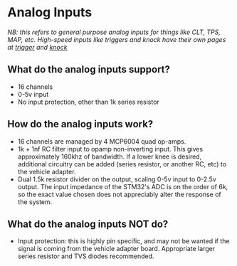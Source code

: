Analog Inputs
=============
_NB: this refers to general purpose analog inputs for things like CLT, TPS, MAP, etc.  High-speed inputs like triggers and knock have their own pages at [trigger](docs/design/trigger.md) and [knock](docs/design/knock.md)_

## What do the analog inputs support? ##
- 16 channels
- 0-5v input
- No input protection, other than 1k series resistor

## How do the analog inputs work? ##
- 16 channels are managed by 4 MCP6004 quad op-amps.
- 1k + 1nf RC filter input to opamp non-inverting input.  This gives approximately 160khz of bandwidth.  If a lower knee is desired, additional circuitry can be added (series resistor, or another RC, etc) to the vehicle adapter.
- Dual 1.5k resistor divider on the output, scaling 0-5v input to 0-2.5v output.  The input impedance of the STM32's ADC is on the order of 6k, so the exact value chosen does not appreciably alter the response of the system.

## What do the analog inputs NOT do? ##
- Input protection: this is highly pin specific, and may not be wanted if the signal is coming from the vehicle adapter board.  Appropriate larger series resistor and TVS diodes recommended.
